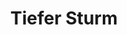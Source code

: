 ---
layout: home
title: Tiefer Sturm
category: action
cooldown: [ 1, d ]
range: 600
aoe: radius
hitbonus:
savereq: 
damage:
effects:
  - [ disadv (hit), 3r ]
  - [ disadv (save), 3r ]

---